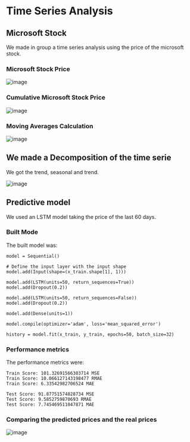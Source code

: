 # Time Series Analysis
## Microsoft Stock
We made in group a time series analysis using the price of the microsoft stock.
### Microsoft Stock Price
![image](https://github.com/user-attachments/assets/dd561b89-bfeb-4179-8479-e3649239fb4c)
### Cumulative Microsoft Stock Price
![image](https://github.com/user-attachments/assets/583ab1cc-492f-4d68-bcb4-cfcf08f2f2e9)
### Moving Averages Calculation
![image](https://github.com/user-attachments/assets/9862f55c-a05b-4838-a4a9-99033aeed957)
## We made a Decomposition of the time serie
We got the trend, seasonal and trend.

![image](https://github.com/user-attachments/assets/e2196dca-1427-4b40-a1e6-669090abded2)
## Predictive model
We used an LSTM model taking the price of the last 60 days.
### Built Mode
The built model was:
```
model = Sequential()

# Define the input layer with the input shape
model.add(Input(shape=(x_train.shape[1], 1)))

model.add(LSTM(units=50, return_sequences=True))
model.add(Dropout(0.2))

model.add(LSTM(units=50, return_sequences=False))
model.add(Dropout(0.2))

model.add(Dense(units=1))

model.compile(optimizer='adam', loss='mean_squared_error')

history = model.fit(x_train, y_train, epochs=50, batch_size=32)
```
### Performance metrics
The performance metrics were:
```
Train Score: 101.32691566303714 MSE
Train Score: 10.066127143198477 RMAE
Train Score: 6.33542982706524 MAE 

Test Score: 91.87751574828734 MSE
Test Score: 9.5852759870693 RMAE
Test Score: 7.745469511047871 MAE
```
### Comparing the predicted prices and the real prices
![image](https://github.com/user-attachments/assets/0e7a0052-6270-486c-b4fa-dc54dc04d924)
